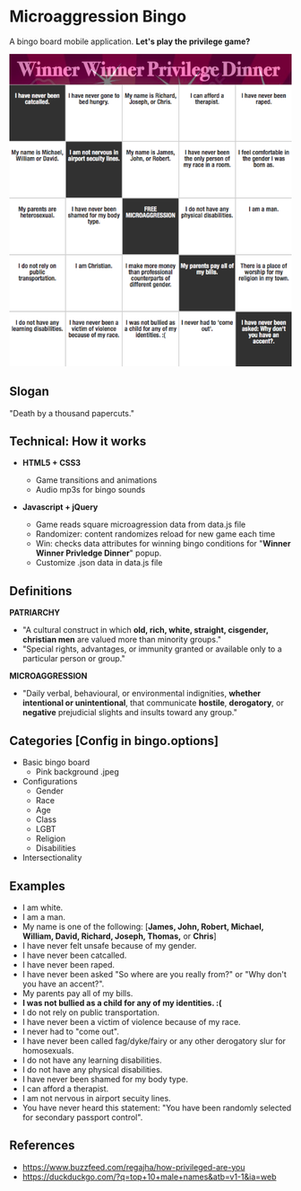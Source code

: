 # Microaggression Bingo
A bingo board mobile application. 
**Let's play the privilege game?**

![Picture](https://github.com/lucylow/Microaggression_bingo/blob/master/win%20state%202.png)

## Slogan
"Death by a thousand papercuts."

## Technical: How it works 
* **HTML5 + CSS3** 
  * Game transitions and animations
  * Audio mp3s for bingo sounds
  
* **Javascript + jQuery**
  * Game reads square microagression data from data.js file 
  * Randomizer: content randomizes reload for new game each time 
  * Win: checks data attributes for winning bingo conditions for "**Winner Winner Privledge Dinner**" popup.
  * Customize .json data in data.js file

## Definitions

**PATRIARCHY**
* "A cultural construct in which **old, rich, white, straight, cisgender, christian men** are valued more than minority groups."
* "Special rights, advantages, or immunity granted or available only to a particular person or group."

**MICROAGGRESSION**
* "Daily verbal, behavioural, or environmental indignities, **whether intentional or unintentional**, that communicate **hostile**, **derogatory**, or **negative** prejudicial slights and insults toward any group."


## Categories [Config in bingo.options]
* Basic bingo board
  * Pink background .jpeg
* Configurations 
  * Gender
  * Race
  * Age
  * Class
  * LGBT
  * Religion
  * Disabilities
* Intersectionality

## Examples

* I am white.
* I am a man.
* My name is one of the following: [**James, John, Robert, Michael, William, David, Richard, Joseph, Thomas,** or **Chris**]
* I have never felt unsafe because of my gender.
* I have never been catcalled.
* I have never been raped.
* I have never been asked "So where are you really from?" or "Why don't you have an accent?".
* My parents pay all of my bills.
* **I was not bullied as a child for any of my identities. :(**
* I do not rely on public transportation.
* I have never been a victim of violence because of my race.
* I never had to "come out".
* I have never been called fag/dyke/fairy or any other derogatory slur for homosexuals.
* I do not have any learning disabilities.
* I do not have any physical disabilities.
* I have never been shamed for my body type.
* I can afford a therapist.
* I am not nervous in airport secuity lines.
* You have never heard this statement: "You have been randomly selected for secondary passport control".

## References
* https://www.buzzfeed.com/regajha/how-privileged-are-you
* https://duckduckgo.com/?q=top+10+male+names&atb=v1-1&ia=web

